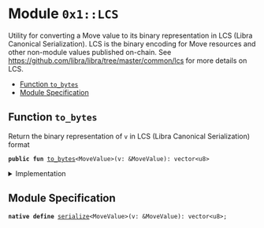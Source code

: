 
<a name="0x1_LCS"></a>

# Module `0x1::LCS`

Utility for converting a Move value to its binary representation in LCS (Libra Canonical
Serialization). LCS is the binary encoding for Move resources and other non-module values
published on-chain. See https://github.com/libra/libra/tree/master/common/lcs for more
details on LCS.


-  [Function <code>to_bytes</code>](#0x1_LCS_to_bytes)
-  [Module Specification](#@Module_Specification_0)


<a name="0x1_LCS_to_bytes"></a>

## Function `to_bytes`

Return the binary representation of <code>v</code> in LCS (Libra Canonical Serialization) format


<pre><code><b>public</b> <b>fun</b> <a href="LCS.md#0x1_LCS_to_bytes">to_bytes</a>&lt;MoveValue&gt;(v: &MoveValue): vector&lt;u8&gt;
</code></pre>



<details>
<summary>Implementation</summary>


<pre><code><b>native</b> <b>public</b> <b>fun</b> <a href="LCS.md#0x1_LCS_to_bytes">to_bytes</a>&lt;MoveValue&gt;(v: &MoveValue): vector&lt;u8&gt;;
</code></pre>



</details>

<a name="@Module_Specification_0"></a>

## Module Specification



<a name="0x1_LCS_serialize"></a>


<pre><code><b>native</b> <b>define</b> <a href="LCS.md#0x1_LCS_serialize">serialize</a>&lt;MoveValue&gt;(v: &MoveValue): vector&lt;u8&gt;;
</code></pre>
[ROLE]: https://github.com/libra/libra/blob/master/language/move-prover/doc/user/access-control.md#roles
[PERMISSION]: https://github.com/libra/libra/blob/master/language/move-prover/doc/user/access-control.md#permissions
